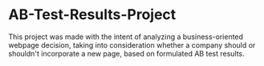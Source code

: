 # AB-Test-Results-Project

This project was made with the intent of analyzing a business-oriented webpage decision, taking into consideration whether a company should or shouldn't incorporate a new page, based on formulated AB test results.
